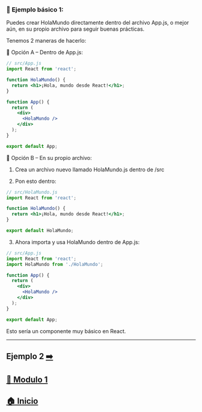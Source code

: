 ### 🧪 Ejemplo básico 1: 

Puedes crear HolaMundo directamente dentro del archivo App.js, o mejor aún, en su propio archivo para seguir buenas prácticas.

Tenemos 2 maneras de hacerlo:

🔹 Opción A – Dentro de App.js:

```jsx
// src/App.js
import React from 'react';

function HolaMundo() {
  return <h1>¡Hola, mundo desde React!</h1>;
}

function App() {
  return (
    <div>
      <HolaMundo />
    </div>
  );
}

export default App;
```

🔹 Opción B – En su propio archivo:

1. Crea un archivo nuevo llamado HolaMundo.js dentro de /src

2. Pon esto dentro:

```jsx
// src/HolaMundo.js
import React from 'react';

function HolaMundo() {
  return <h1>¡Hola, mundo desde React!</h1>;
}

export default HolaMundo;
```

3. Ahora importa y usa HolaMundo dentro de App.js:

```jsx
// src/App.js
import React from 'react';
import HolaMundo from './HolaMundo';

function App() {
  return (
    <div>
      <HolaMundo />
    </div>
  );
}

export default App;
```

Esto sería un componente muy básico en React.

---

##  Ejemplo 2 [➡️](./Ejemplo_2.md)

## [📄 Modulo 1](../Modulo_1.md) 

## [🏠 Inicio](../../README.md) 
